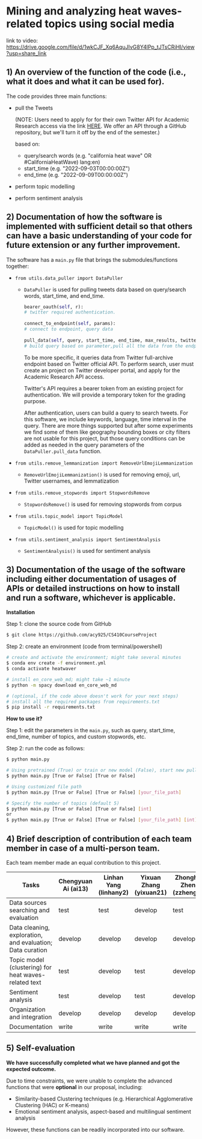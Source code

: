 # Mining and analyzing heat waves-related topics using social media

link to video: https://drive.google.com/file/d/1wkCJF_Xq6AquJIvG8Y4lPp_tJTsCRiHI/view?usp=share_link

## 1) An overview of the function of the code (i.e., what it does and what it can be used for).

The code provides three main functions:

- pull the Tweets 

  (NOTE: Users need to apply for for their own Twitter API for Academic Research access via the link [HERE](https://developer.twitter.com/en/products/twitter-api/academic-research). We offer an API through a GitHub repository, but we'll turn it off by the end of the semester.)

  based on:

  - query/search words (e.g. "california heat wave" OR #CaliforniaHeatWave) lang:en)
  - start_time (e.g. "2022-09-03T00:00:00Z")
  - end_time (e.g. "2022-09-09T00:00:00Z")

- perform topic modelling

- perform sentiment analysis

## 2) Documentation of how the software is implemented with sufficient detail so that others can have a basic understanding of your code for future extension or any further improvement.

The software has a `main.py` file that brings the submodules/functions together:

- `from utils.data_puller import DataPuller`
  - `DataPuller` is used for pulling tweets data based on query/search words, start_time, and end_time. 
  
    ```python
    bearer_oauth(self, r): 
    # twitter required authentication.
            
    connect_to_endpoint(self, params): 
    # connect to endpoint, query data
            
    pull_data(self, query, start_time, end_time, max_results, twitter_fields):
    # build query based on parameter,pull all the data from the endpoint based on query.
    ```
  
    To be more specific, it queries data from Twitter full-archive endpoint based on Twitter official API. To perform search, user must create an project on Twitter developer portal, and apply for the Academic Research API access.
  
    Twitter's API requires a bearer token from an existing project for authentication. We will provide a temporary token for the grading purpose.
  
    After authentication, users can build a query to search tweets. For this software, we include keywords, language, time interval in the query. There are more things supported but after some experiments we find some of them like geography bounding boxes or city filters are not usable for this project, but those query conditions can be added as needed in the query parameters of the `DataPuller.pull_data` function.
  
- `from utils.remove_lemmanization import RemoveUrlEmojiLemmanization`
  
  - `RemoveUrlEmojiLemmanization()` is used for removing emoji, url, Twitter usernames, and lemmatization
  
- `from utils.remove_stopwords import StopwordsRemove`
  - `StopwordsRemove()` is used for removing stopwords from corpus
  
- `from utils.topic_model import TopicModel`
  - `TopicModel()` is used for topic modelling
  
- `from utils.sentiment_analysis import SentimentAnalysis` 
  - `SentimentAnalysis()` is used for sentiment analysis

## 3) Documentation of the usage of the software including either documentation of usages of APIs or detailed instructions on how to install and run a software, whichever is applicable. 

**Installation**

Step 1: clone the source code from GitHub

```bash
$ git clone https://github.com/acy925/CS410CourseProject
```

Step 2: create an environment (code from terminal/powershell)

``` bash
# create and activate the environment; might take several minutes
$ conda env create -f environment.yml
$ conda activate heatwaver

# install en_core_web_md; might take ~1 minute
$ python -m spacy download en_core_web_md

# (optional, if the code above doesn't work for your next steps) 
# install all the required packages from requirements.txt
$ pip install -r requirements.txt
```

**How to use it?**

Step 1: edit the parameters in the `main.py`, such as query, start_time, end_time, number of topics, and custom stopwords, etc.

Step 2: run the code as follows:

```bash
$ python main.py

# Using pretrained (True) or train or new model (False), start new pull from tweet (True) or use existing file (False)
$ python main.py [True or False] [True or False]

# Using customized file path
$ python main.py [True or False] [True or False] [your_file_path]

# Specify the number of topics (default 5)
$ python main.py [True or False] [True or False] [int]
or
$ python main.py [True or False] [True or False] [your_file_path] [int]
```

## 4) Brief description of contribution of each team member in case of a multi-person team. 

Each team member made an equal contribution to this project.

| Tasks                                                     | Chengyuan Ai (ai13) | Linhan Yang (linhany2) | Yixuan Zhang (yixuan21) | Zhonghua Zheng (zzheng25) |
| --------------------------------------------------------- | ------------------- | ---------------------- | ----------------------- | ------------------------- |
| Data sources searching and evaluation                     | test                | test                   | develop                 | test                      |
| Data cleaning, exploration, and evaluation; Data curation | develop             | develop                | develop                 | develop                   |
| Topic model (clustering) for heat waves-related text      | test                | develop                | test                    | develop                   |
| Sentiment analysis                                        | test                | develop                | test                    | develop                   |
| Organization and integration                              | develop             | develop                | develop                 | develop                   |
| Documentation                                             | write               | write                  | write                   | write                     |

## 5) Self-evaluation

**We have successfully completed what we have planned and got the expected outcome.**

Due to time constraints, we were unable to complete the advanced functions that were **optional** in our proposal, including:

- Similarity-based Clustering techniques (e.g. Hierarchical Agglomerative Clustering (HAC) or K-means)
- Emotional sentiment analysis, aspect-based and multilingual sentiment analysis

However, these functions can be readily incorporated into our software.

